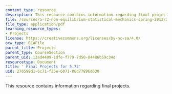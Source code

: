 ```yaml
---
content_type: resource
description: This resource contains information regarding final projects.
file: /courses/5-72-non-equilibrium-statistical-mechanics-spring-2012/276599d16c71f26e607106d77896d630_MIT5_72S12_finalProjects.pdf
file_type: application/pdf
learning_resource_types:
- Projects
license: https://creativecommons.org/licenses/by-nc-sa/4.0/
ocw_type: OCWFile
parent_title: Projects
parent_type: CourseSection
parent_uid: 13ad4409-1dfe-f779-7d50-84486b59c34d
resourcetype: Document
title: ' Final Projects for 5.72'
uid: 276599d1-6c71-f26e-6071-06d77896d630
---
```

This resource contains information regarding final projects.